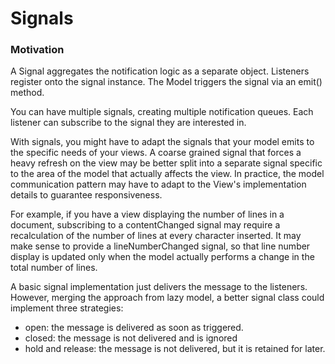 # Signals

### Motivation

A Signal aggregates the notification logic as a separate object. 
Listeners register onto the signal instance. The Model triggers
the signal via an emit() method.

You can have multiple signals, creating multiple notification queues.
Each listener can subscribe to the signal they are interested in.

With signals, you might have to adapt the signals that your model emits
to the specific needs of your views. A coarse grained signal that forces
a heavy refresh on the view may be better split into a separate signal
specific to the area of the model that actually affects the view. In 
practice, the model communication pattern may have to adapt to the View's
implementation details to guarantee responsiveness.

For example, if you have a view displaying the number of lines in a document,
subscribing to a contentChanged signal may require a recalculation of the number
of lines at every character inserted. It may make sense to provide a lineNumberChanged
signal, so that line number display is updated only when the model actually
performs a change in the total number of lines.

A basic signal implementation just delivers the message to the listeners.
However, merging the approach from lazy model, a better signal class could implement three
strategies:

- open: the message is delivered as soon as triggered.
- closed: the message is not delivered and is ignored
- hold and release: the message is not delivered, but it is retained for later. 
